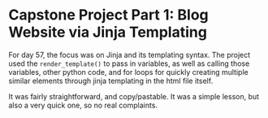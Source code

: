 # Capstone Project Part 1: Blog Website via Jinja Templating

For day 57, the focus was on Jinja and its templating syntax. The project used the `render_template()` to pass in variables, as well as calling those variables, other python code, and for loops for quickly creating multiple similar elements through jinja templating in the html file itself.

It was fairly straightforward, and copy/pastable. It was a simple lesson, but also a very quick one, so no real complaints.